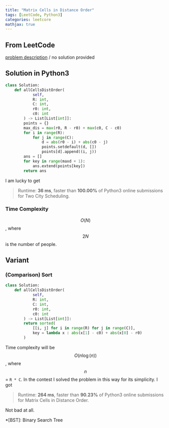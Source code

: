 ```yaml
---
title: "Matrix Cells in Distance Order"
tags: [LeetCode, Python3]
categories: leetcore
mathjax: true
---
```


## From LeetCode
[problem description](https://leetcode.com/problems/matrix-cells-in-distance-order/)
/
no solution provided

## Solution in Python3
```python
class Solution:
    def allCellsDistOrder(
            self, 
            R: int, 
            C: int, 
            r0: int, 
            c0: int
        ) -> List[List[int]]:
        points = {}
        max_dis = max(r0, R - r0) + max(c0, C - c0)
        for i in range(R):
            for j in range(C):
                d = abs(r0 - i) + abs(c0 - j)
                points.setdefault(d, [])
                points[d].append((i, j))
        ans = []
        for key in range(maxd + 1):
            ans.extend(points[key])
        return ans
```
I am lucky to get
> Runtime: **36 ms**, faster than **100.00%** of Python3 online submissions for Two City Scheduling.

### Time Complexity
$$O(N)$$, where $$2N$$ is the number of people.

## Variant

### (Comparison) Sort
```python
class Solution:
    def allCellsDistOrder(
            self, 
            R: int, 
            C: int, 
            r0: int, 
            c0: int
        ) -> List[List[int]]:
        return sorted(
            [[i, j] for i in range(R) for j in range(C)], 
            key = lambda x : abs(x[1] - c0) + abs(x[0] - r0)
        )
```
Time complexity will be $$O(n\log(n))$$, where $$n$$ = `R * C`. In the contest I solved the problem in this way for its simplicity. I got

> Runtime: **264 ms**, faster than **90.23%** of Python3 online submissions for Matrix Cells in Distance Order.

Not bad at all.

*[BST]: Binary Search Tree
